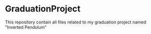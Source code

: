 # GraduationProject
This repository contain all files related to my graduation project named "Inverted Pendulum"
